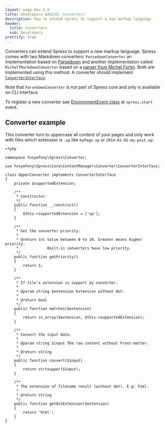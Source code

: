 ```yaml
---
layout: page-dev-2.0
title: Developers &#8250; Converters
description: How to extend Spress to support a new markup language
header: 
  title: Converters
  sub: Developers
prettify: true
---
```

Converters can extend Spress to support a new markup language. Spress comes with 
two Markdown converters: `ParsedownConverter` an implementation based on [Parsedown](http://parsedown.org/) 
and another implementation called `MichelfMarkdownConverter` based on a [parser from Michel Fortin](https://github.com/michelf/php-markdown). Both are implemented using this method. A converter should implement
[`ConverterInterface`](https://github.com/spress/Spress/blob/master/src/Core/ContentManager/Converter/ConverterInterface.php).

Note that `ParsedownConverter` is not part of Spress core and only is available on CLI interface.

To register a new converter see [EnvironmentEvent class](/docs/2.0/developers/events-list/#adds-new-converter)
at `spress.start` event.

## Converter example

This converter turn to uppercase all content of your 
pages and only work with files which extension is `.up` like `myPage.up` or
`2014-01-02-my-post.up`:

```
<?php

namespace Yosymfony\Spress\Converter;

use Yosymfony\Spress\Core\ContentManager\Converter\ConverterInterface;

class UpperConverter implements ConverterInterface
{
    private $supportedExtension;

    /**
     * Constructor.
     */
    public function __construct()
    {
        $this->supportedExtension = ['up'];
    }

    /**
     * Get the converter priority.
     * 
     * @return int Value between 0 to 10. Greater means higher priority.
     *             Built-in converters have low priority.
     */
    public function getPriority()
    {
        return 1;
    }

    /**
     * If file's extension is support by converter.
     *
     * @param string $extension Extension without dot.
     *
     * @return bool
     */
    public function matches($extension)
    {
        return in_array($extension, $this->supportedExtension);
    }

    /**
     * Convert the input data.
     *
     * @param string $input The raw content without Front-matter.
     *
     * @return string
     */
    public function convert($input)
    {
        return strtoupper($input);
    }

    /**
     * The extension of filename result (without dot). E.g: html.
     *
     * @return string
     */
    public function getOutExtension($extension)
    {
        return 'html';
    }
}
```
